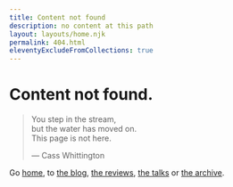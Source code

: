```yaml
---
title: Content not found
description: no content at this path
layout: layouts/home.njk
permalink: 404.html
eleventyExcludeFromCollections: true
---
```

# Content not found.

> You step in the stream,  \
> but the water has moved on.  \
> This page is not here.
>
> — Cass Whittington


Go [home](/), to [the blog](/tech-personal-growth/), [the reviews](/reviews/),
[the talks](/presentations) or [the archive](/archive/).

<!--

Read more: https://www.11ty.dev/docs/quicktips/not-found/

This will work for both GitHub pages and Netlify:

* https://help.github.com/articles/creating-a-custom-404-page-for-your-github-pages-site/
* https://www.netlify.com/docs/redirects/#custom-404

-->
